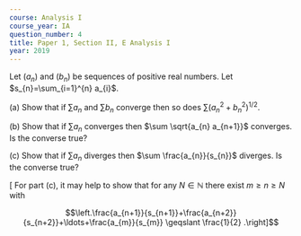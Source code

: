 ```yaml
---
course: Analysis I
course_year: IA
question_number: 4
title: Paper 1, Section II, E Analysis I
year: 2019
---
```




Let $\left(a_{n}\right)$ and $\left(b_{n}\right)$ be sequences of positive real numbers. Let $s_{n}=\sum_{i=1}^{n} a_{i}$.

(a) Show that if $\sum a_{n}$ and $\sum b_{n}$ converge then so does $\sum\left(a_{n}^{2}+b_{n}^{2}\right)^{1 / 2}$.

(b) Show that if $\sum a_{n}$ converges then $\sum \sqrt{a_{n} a_{n+1}}$ converges. Is the converse true?

(c) Show that if $\sum a_{n}$ diverges then $\sum \frac{a_{n}}{s_{n}}$ diverges. Is the converse true?

$[$ For part (c), it may help to show that for any $N \in \mathbb{N}$ there exist $m \geqslant n \geqslant N$ with

$$\left.\frac{a_{n+1}}{s_{n+1}}+\frac{a_{n+2}}{s_{n+2}}+\ldots+\frac{a_{m}}{s_{m}} \geqslant \frac{1}{2} .\right]$$